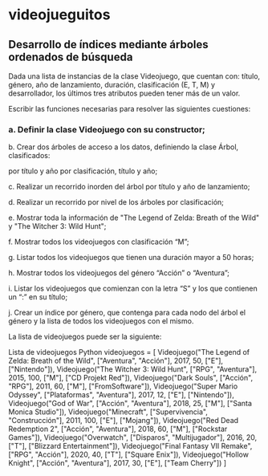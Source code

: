# videojueguitos

## Desarrollo de índices mediante árboles ordenados de búsqueda

Dada una lista de instancias de la clase Videojuego, que cuentan con: título, género, año de lanzamiento, duración, clasificación (E, T, M) y desarrollador, los últimos tres atributos pueden tener más de un valor. 

Escribir las funciones necesarias para resolver las siguientes cuestiones:

### a. Definir la clase Videojuego con su constructor;

b. Crear dos árboles de acceso a los datos, definiendo la clase Árbol, clasificados:

por título y año
por clasificación, título y año;

c. Realizar un recorrido inorden del árbol por título y año de lanzamiento;

d. Realizar un recorrido por nivel de los árboles por clasificación;

e. Mostrar toda la información de "The Legend of Zelda: Breath of the Wild" y "The Witcher 3: Wild Hunt";

f. Mostrar todos los videojuegos con clasificación “M”;

g. Listar todos los videojuegos que tienen una duración mayor a 50 horas;

h. Mostrar todos los videojuegos del género “Acción” o “Aventura”;

i. Listar los videojuegos que comienzan con la letra “S” y los que contienen un “:” en su título;

j. Crear un índice por género, que contenga para cada nodo del árbol el género y la lista de todos los videojuegos con el mismo.

La lista de videojuegos puede ser la siguiente:

Lista de videojuegos
Python
videojuegos = [
    Videojuego("The Legend of Zelda: Breath of the Wild", ["Aventura", "Acción"], 2017, 50, ["E"], ["Nintendo"]),
    Videojuego("The Witcher 3: Wild Hunt", ["RPG", "Aventura"], 2015, 100, ["M"], ["CD Projekt Red"]),
    Videojuego("Dark Souls", ["Acción", "RPG"], 2011, 60, ["M"], ["FromSoftware"]),
    Videojuego("Super Mario Odyssey", ["Plataformas", "Aventura"], 2017, 12, ["E"], ["Nintendo"]),
    Videojuego("God of War", ["Acción", "Aventura"], 2018, 25, ["M"], ["Santa Monica Studio"]),
    Videojuego("Minecraft", ["Supervivencia", "Construcción"], 2011, 100, ["E"], ["Mojang"]),
    Videojuego("Red Dead Redemption 2", ["Acción", "Aventura"], 2018, 60, ["M"], ["Rockstar Games"]),
    Videojuego("Overwatch", ["Disparos", "Multijugador"], 2016, 20, ["T"], ["Blizzard Entertainment"]),
    Videojuego("Final Fantasy VII Remake", ["RPG", "Acción"], 2020, 40, ["T"], ["Square Enix"]),
    Videojuego("Hollow Knight", ["Acción", "Aventura"], 2017, 30, ["E"], ["Team Cherry"])
]
